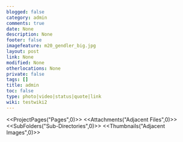 ```yaml
---
blogged: false
category: admin
comments: true
date: None
description: None
footer: false
imagefeature: m20_gendler_big.jpg
layout: post
link: None
modified: None
otherlocations: None
private: false
tags: []
title: admin
toc: false
type: photo|video|status|quote|link
wiki: testwiki2
---
```

<!--summary-->



<<ProjectPages("Pages",0)>>
<<Attachments("Adjacent Files",0)>>
<<SubFolders("Sub-Directories",0)>>
<<Thumbnails("Adjacent Images",0)>>